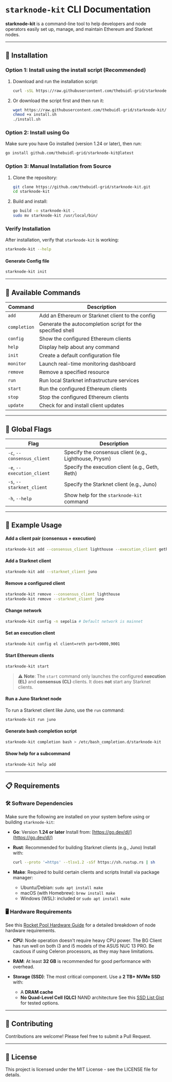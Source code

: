 # `starknode-kit` CLI Documentation

**starknode-kit** is a command-line tool to help developers and node operators easily set up, manage, and maintain Ethereum and Starknet nodes.

---

## 🚀 Installation

### Option 1: Install using the install script (Recommended)

1. Download and run the installation script:

   ```bash
   curl -sSL https://raw.githubusercontent.com/thebuidl-grid/starknode-kit/main/install.sh | bash
   ```

2. Or download the script first and then run it:

   ```bash
   wget https://raw.githubusercontent.com/thebuidl-grid/starknode-kit/main/install.sh
   chmod +x install.sh
   ./install.sh
   ```

### Option 2: Install using Go

Make sure you have Go installed (version 1.24 or later), then run:

```bash
go install github.com/thebuidl-grid/starknode-kit@latest
```

### Option 3: Manual Installation from Source

1. Clone the repository:

   ```bash
   git clone https://github.com/thebuidl-grid/starknode-kit.git
   cd starknode-kit
   ```

2. Build and install:

   ```bash
   go build -o starknode-kit .
   sudo mv starknode-kit /usr/local/bin/
   ```

### Verify Installation

After installation, verify that `starknode-kit` is working:

```bash
starknode-kit --help
```
#### Generate Config file

```bash
starknode-kit init
```
---

## 📘 Available Commands

| Command      | Description                                                |
| ------------ | ---------------------------------------------------------- |
| `add`        | Add an Ethereum or Starknet client to the config           |
| `completion` | Generate the autocompletion script for the specified shell |
| `config`     | Show the configured Ethereum clients                       |
| `help`       | Display help about any command                             |
| `init`       | Create a default configuration file                        |
| `monitor`    | Launch real-time monitoring dashboard                      |
| `remove`     | Remove a specified resource                                |
| `run`        | Run local Starknet infrastructure services                 |
| `start`      | Run the configured Ethereum clients                        |
| `stop`       | Stop the configured Ethereum clients                       |
| `update`     | Check for and install client updates                       |

---

## 🧰 Global Flags

| Flag                       | Description                                            |
| -------------------------- | ------------------------------------------------------ |
| `-c`, `--consensus_client` | Specify the consensus client (e.g., Lighthouse, Prysm) |
| `-e`, `--execution_client` | Specify the execution client (e.g., Geth, Reth)        |
| `-s`, `--starknet_client`  | Specify the Starknet client (e.g., Juno)               |
| `-h`, `--help`             | Show help for the `starknode-kit` command              |

---

## 🧪 Example Usage

#### Add a client pair (consensus + execution)

```bash
starknode-kit add --consensus_client lighthouse --execution_client geth
```

#### Add a Starknet client

```bash
starknode-kit add --starknet_client juno
```

#### Remove a configured client

```bash
starknode-kit remove --consensus_client lighthouse
starknode-kit remove --starknet_client juno
```

#### Change network

```bash
starknode-kit config -n sepolia # Default network is mainnet
```

#### Set an execution client

```bash
starknode-kit config el client=reth port=9000,9001
```

#### Start Ethereum clients

```bash
starknode-kit start
```

> ⚠️ **Note**: The `start` command only launches the configured **execution (EL)** and **consensus (CL)** clients. It does **not** start any Starknet clients.

#### Run a Juno Starknet node

To run a Starknet client like Juno, use the `run` command:

```bash
starknode-kit run juno
```

#### Generate bash completion script

```bash
starknode-kit completion bash > /etc/bash_completion.d/starknode-kit
```

#### Show help for a subcommand

```bash
starknode-kit help add
```

---

## 📋 Requirements

### 🛠️ Software Dependencies

Make sure the following are installed on your system before using or building `starknode-kit`:

* **Go**: Version **1.24 or later**
  Install from: [https://go.dev/dl/](https://go.dev/dl/)

* **Rust**: Recommended for building Starknet clients (e.g., Juno)
  Install with:

  ```bash
  curl --proto '=https' --tlsv1.2 -sSf https://sh.rustup.rs | sh
  ```

* **Make**: Required to build certain clients and scripts
  Install via package manager:

  * Ubuntu/Debian: `sudo apt install make`
  * macOS (with Homebrew): `brew install make`
  * Windows (WSL): included or `sudo apt install make`

### 🖥️ Hardware Requirements

See this [Rocket Pool Hardware Guide](https://docs.rocketpool.net/guides/node/hardware.html) for a detailed breakdown of node hardware requirements.

* **CPU**: Node operation doesn't require heavy CPU power. The BG Client has run well on both i3 and i5 models of the ASUS NUC 13 PRO. Be cautious if using Celeron processors, as they may have limitations.
* **RAM**: At least **32 GB** is recommended for good performance with overhead.
* **Storage (SSD)**: The most critical component. Use a **2 TB+ NVMe SSD** with:

  * A **DRAM cache**
  * **No Quad-Level Cell (QLC)** NAND architecture
    See this [SSD List Gist](https://gist.github.com/bkase/fab02c5b3c404e9ef8e5c2071ac1558c) for tested options.

---

## 🤝 Contributing

Contributions are welcome! Please feel free to submit a Pull Request.

---

## 📄 License

This project is licensed under the MIT License - see the LICENSE file for details.

